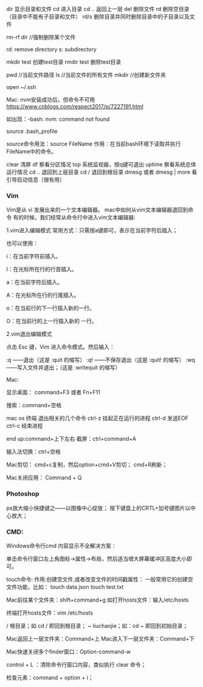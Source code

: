 dir 显示目录和文件
cd  进入目录
cd .. 返回上一层
del 删除文件
rd  删除空目录（目录中不能有子目录和文件）
rd/s 删除目录并同时删除目录中的子目录以及文件

rm-rf dir //强制删除某个文件

rd: remove directory
s: subdirectory

mkdir test 创建test目录
rmdir test 删除test目录


pwd //当前文件路径
ls //当前文件的所有文件
mkdir //创建新文件夹

open ~/.ssh


Mac:
nvm安装成功后，但命令不可用
https://www.cnblogs.com/respect2017/p/7227191.html

如出现：-bash: nvm: command not found

source .bash_profile

source命令用法：source FileName
作用：在当前bash环境下读取并执行FileName中的命令。


clear               清屏
df                   察看分区情况
top                 系统监视器，按q键可退出
uptime           察看系统总体运行情况
cd ..                退回到上层目录
cd /                退回到根目录
dmesg  或者 dmesg | more         看引导启动信息（很有用）




### Vim
Vim是从 vi 发展出来的一个文本编辑器。
mac中如何从vim文本编辑器退回到命令
有的时候，我们经常从命令行中进入vim文本编辑器:

1.vim进入编辑模式
常用方式：只需按a键即可，表示在当前字符后插入；

也可以使用：

i：在当前字符前插入。

I：在光标所在行的行首插入。

a：在当前字符后插入。

A：在光标所在行的行尾插入。

o：在当前行的下一行插入新的一行。

O：在当前行的上一行插入新的 一行。


2.vim退出编辑模式

点击 Esc 键，Vim 进入命令模式。然后输入：

:q  ——退出（这是 :quit 的缩写）
:q! ——不保存退出（这是  :quit! 的缩写）
:wq ——写入文件并退出；（这是 :writequit 的缩写）




Mac:

显示桌面： command+F3 或者  Fn+F11

搜索：command+空格

mac os  终端 退出相关的几个命令
ctrl-z 挂起正在运行的进程
ctrl-d 发送EOF
ctrl-c 结束进程

end up:command+上下左右
截屏：ctrl+command+A

输入法切换：ctrl+空格

Mac剪切：
cmd+c复制，然后option+cmd+V剪切；
cmd+R刷新；

Mac关闭应用：
Command + Q



### Photoshop

ps放大缩小快捷键之——以图像中心绽放；
按下键盘上的CRTL+加号键图片以中心放大；



### CMD:
Windows命令行cmd 内容显示不全解决方案：

单击命令行窗口左上角图标->属性->布局，然后适当增大屏幕缓冲区高度大小即可。


touch命令: 作用:创建空文件,或者改变文件的时间戳属性：
一般常用它的创建空文件功能，比如：
touch data.json
touch test.txt

Mac前往某个文件夹：shift+command+g
如打开hosts文件：输入/etc/hosts

终端打开hosts文件：vim /etc/hosts

/ 根目录；如 cd / 即回到根目录；
~ liuchaojie；如：cd ~ 即回到初始目录；

Mac返回上一层文件夹：Command+上
Mac进入下一层文件夹：Command+下

Mac快速关闭多个finder窗口：Option-command-w

control + L ：清除命令行窗口内容，类似执行 clear 命令；

检查元素：command + option + i；